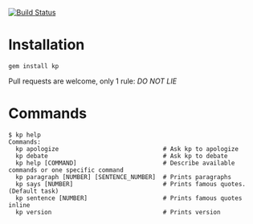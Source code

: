 [![Build Status](https://travis-ci.org/leo424y/kp.svg?branch=master)](https://travis-ci.org/leo424y/kp)

Installation
============

```
gem install kp
```

Pull requests are welcome, only 1 rule: *DO NOT LIE*

Commands
========

```
$ kp help
Commands:
  kp apologize                             # Ask kp to apologize
  kp debate                                # Ask kp to debate
  kp help [COMMAND]                        # Describe available commands or one specific command
  kp paragraph [NUMBER] [SENTENCE_NUMBER]  # Prints paragraphs
  kp says [NUMBER]                         # Prints famous quotes. (Default task)
  kp sentence [NUMBER]                     # Prints famous quotes inline
  kp version                               # Prints version
```
